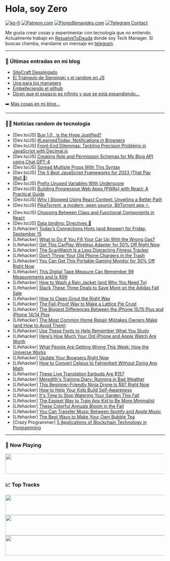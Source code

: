 # Hola, soy Zero

[![ko-fi](https://ko-fi.com/img/githubbutton_sm.svg)](https://ko-fi.com/J3J4N0LUK)
[![Patreon.com](https://img.shields.io/endpoint.svg?url=https%3A%2F%2Fshieldsio-patreon.vercel.app%2Fapi%3Fusername%3Dzerodragon%26type%3Dpatrons&style=for-the-badge)](https://patreon.com/zerodragon)
[![FloresBenavides.com](https://img.shields.io/website?down_message=oops&label=MiBlog&style=for-the-badge&up_message=online&url=https%3A%2F%2Ffloresbenavides.com)](https://floresbenavides.com)
[![Telegram Contact](https://img.shields.io/badge/escr%C3%ADbeme-ZeroDragon-%2326A5E4?style=for-the-badge&logo=telegram)](https://t.me/zerodragon)

Me gusta crear cosas y experimentar con tecnología que no entiendo.
Actualmente trabajo en [ResuelveTuDeuda](http://github.com/resuelve) donde soy Tech Manager.
Si buscas chamba, mandame un mensaje en [telegram](https://t.me/zerodragon).

---

### 📕 Últimas entradas en mi blog
<!-- BLOG-POST-LIST:START -->
- [SiteCraft Desplegado](https://floresbenavides.com/sitecraft-desplegado/)
- [El Triángulo de Sierpinski y el random en JS](https://floresbenavides.com/el-triangulo-de-sierpinski-y-el-random-en-js/)
- [Una para los managers](https://floresbenavides.com/una-para-los-managers/)
- [Embelleciendo el github](https://floresbenavides.com/embelleciendo-el-github/)
- [Dicen que el espacio es infinito y que se está expandiendo…](https://floresbenavides.com/dicen-que-el-espacio-es-infinito-y-que-se-esta-expandiendo/)
<!-- BLOG-POST-LIST:END -->

➡️ [Más cosas en mi blog...](https://floresbenavides.com)

---

### 👨‍💻 Noticias random de tecnología
<!-- TECH-POSTS:START -->
- [Dev.to/JS] [Bun 1.0 , is the Hype Justified?](https://dev.to/foxy17/bun-10-is-the-hype-justified-af8)
- [Dev.to/JS] [#LearnedToday: Notifications in Browsers](https://dev.to/danielzotti/learnedtoday-notifications-in-browsers-4ji0)
- [Dev.to/JS] [Front-End Dilemmas: Tackling Precision Problems in JavaScript with Decimal.js](https://dev.to/rio14/front-end-dilemmas-tackling-precision-problems-in-javascript-with-decimaljs-35bl)
- [Dev.to/JS] [Creating Role and Permission Schemas for My Blog API using Chat GPT-4](https://dev.to/eneaslari/creating-role-and-permission-schemas-for-my-blog-api-using-chat-gpt-4-4m36)
- [Dev.to/JS] [Spread Multiple Props With This Syntax](https://dev.to/danielbellmas/spread-multiple-props-with-this-syntax-3e92)
- [Dev.to/JS] [The 5 Best JavaScript Frameworks for 2023 &lpar;That Pay Well 🤑&rpar;](https://dev.to/jai7503556364/the-5-best-javascript-frameworks-for-2023-that-pay-well--4h21)
- [Dev.to/JS] [Prefix Unused Variables With Underscore](https://dev.to/danielbellmas/prefix-unused-variables-with-underscore-3h2d)
- [Dev.to/JS] [Building Progressive Web Apps &lpar;PWAs&rpar; with React: A Practical Guide](https://dev.to/shriharimurali/building-progressive-web-apps-pwas-with-react-a-practical-guide-14m1)
- [Dev.to/JS] [Why I Stopped Using React Context: Unveiling a Better Path](https://dev.to/barrymichaeldoyle/why-i-stopped-using-react-context-unveiling-a-better-path-5cf2)
- [Dev.to/JS] [PikaTorrent, a modern, open source, BitTorrent app ⚡.](https://dev.to/g_ray/pikatorrent-a-modern-open-source-bittorrent-app--18fc)
- [Dev.to/JS] [Choosing Between Class and Functional Components in React](https://dev.to/oigoga/choosing-between-class-and-functional-components-in-react-3j62)
- [Dev.to/JS] [Data binding: Directives 🫰](https://dev.to/dvalin99/data-binding-directives-5gn2)
- [Lifehacker] [Today’s Connections Hints &lpar;and Answer&rpar; for Friday, September 15](https://lifehacker.com/connections-answer-today-september-15-2023-1850837707)
- [Lifehacker] [What to Do If You Fill Your Car Up With the Wrong Gas?](https://lifehacker.com/what-happens-if-you-put-the-wrong-octane-of-gas-in-your-1785407622)
- [Lifehacker] [Get This CarPlay Wireless Adapter for 50% Off Right Now](https://lifehacker.com/get-this-carplay-wireless-adapter-for-50-off-right-now-1850839929)
- [Lifehacker] [The ScanWatch Is a Less Distracting Fitness Tracker](https://lifehacker.com/the-scanwatch-is-a-less-distracting-fitness-tracker-1850836025)
- [Lifehacker] [Don’t Throw Your Old Phone Chargers in the Trash](https://lifehacker.com/recycle-old-phone-chargers-cables-1840925369)
- [Lifehacker] [You Can Get This Portable Gaming Monitor for 30% Off Right Now](https://lifehacker.com/you-can-get-this-portable-gaming-monitor-for-30-off-ri-1850839609)
- [Lifehacker] [This Digital Tape Measure Can Remember 99 Measurements and Is $99](https://lifehacker.com/this-digital-tape-measure-can-remember-99-measurements-1850826201)
- [Lifehacker] [How to Wash a Rain Jacket &lpar;and Why You Need To&rpar;](https://lifehacker.com/dont-use-detergent-on-your-rain-gear-do-this-instead-1850037456)
- [Lifehacker] [Stack These Three Deals to Save More on the Adidas Fall Sale](https://lifehacker.com/stack-these-three-deals-to-save-more-on-the-adidas-fall-1850839484)
- [Lifehacker] [How to Clean Grout the Right Way](https://lifehacker.com/how-to-clean-grout-the-right-way-1850839471)
- [Lifehacker] [The Fail-Proof Way to Make a Lattice Pie Crust](https://lifehacker.com/easy-lattice-pie-crust-1848209585)
- [Lifehacker] [The Biggest Differences Between the iPhone 15/15 Plus and iPhone 14/14 Plus](https://lifehacker.com/iphone-14-plus-versus-iphone-15-plus-1850838772)
- [Lifehacker] [The Most Common Home Repair Mistakes Owners Make &lpar;and How to Avoid Them&rpar;](https://lifehacker.com/the-most-common-home-repair-mistakes-owners-make-and-h-1850838869)
- [Lifehacker] [Use These Fonts to Help Remember What You Study](https://lifehacker.com/use-these-fonts-to-help-remember-what-you-study-1850838925)
- [Lifehacker] [Here’s How Much Your Old iPhone and Apple Watch Are Worth](https://lifehacker.com/here-s-how-much-your-old-iphone-and-apple-watch-are-wor-1850838545)
- [Lifehacker] [What People Are Getting Wrong This Week: How the Universe Works](https://lifehacker.com/what-people-are-getting-wrong-this-week-how-the-univer-1850838675)
- [Lifehacker] [Update Your Browsers Right Now](https://lifehacker.com/update-your-browsers-right-now-1850838260)
- [Lifehacker] [How to Convert Celsius to Fahrenheit Without Doing Any Math](https://lifehacker.com/how-to-convert-celsius-to-fahrenheit-without-doing-any-1848777530)
- [Lifehacker] [These Live Translation Earbuds Are $157](https://lifehacker.com/these-live-translation-earbuds-are-157-1850826286)
- [Lifehacker] [Meredith&#39;s Training Diary: Running in Bad Weather](https://lifehacker.com/merediths-training-diary-running-in-bad-weather-1850833536)
- [Lifehacker] [This Beginner-Friendly Ninja Drone Is $87 Right Now](https://lifehacker.com/this-beginner-friendly-ninja-drone-is-87-right-now-1850832198)
- [Lifehacker] [How to Help Your Kids Build Self-Awareness](https://lifehacker.com/how-to-help-your-kids-build-self-awareness-1850828389)
- [Lifehacker] [It&#39;s Time to Stop Watering Your Garden This Fall](https://lifehacker.com/its-time-to-stop-watering-your-garden-this-fall-1850837057)
- [Lifehacker] [The Easiest Way to Train Any Kid to Be More Minimalist](https://lifehacker.com/the-easiest-way-to-train-any-kid-to-be-more-minimalist-1850836199)
- [Lifehacker] [These Colorful Annuals Bloom in the Fall](https://lifehacker.com/best-flowering-fall-annuals-1850837088)
- [Lifehacker] [You Can Transfer Music Between Spotify and Apple Music](https://lifehacker.com/you-can-transfer-music-between-spotify-and-apple-music-1850835932)
- [Lifehacker] [The Best Ways to Make Your Own Bubble Tea](https://lifehacker.com/the-best-ways-to-make-your-own-bubble-tea-1850835291)
- [Crazy Programmer] [5 Applications of Blockchain Technology in Programming](https://www.thecrazyprogrammer.com/2023/09/applications-of-blockchain-technology-in-programming.html)<!-- TECH-POSTS:END -->

---

### 🎵 Now Playing
<a href="https://spotify-now-playing-dun.vercel.app/now-playing?open"><img src="https://spotify-now-playing-dun.vercel.app/now-playing" width="540" height="64"></a>

### 📈 Top Tracks
<a href="https://spotify-now-playing-dun.vercel.app/top-tracks?i=1&open"><img src="https://spotify-now-playing-dun.vercel.app/top-tracks?i=1" width="540" height="64"></a>
<a href="https://spotify-now-playing-dun.vercel.app/top-tracks?i=2&open"><img src="https://spotify-now-playing-dun.vercel.app/top-tracks?i=2" width="540" height="64"></a>
<a href="https://spotify-now-playing-dun.vercel.app/top-tracks?i=3&open"><img src="https://spotify-now-playing-dun.vercel.app/top-tracks?i=3" width="540" height="64"></a>
